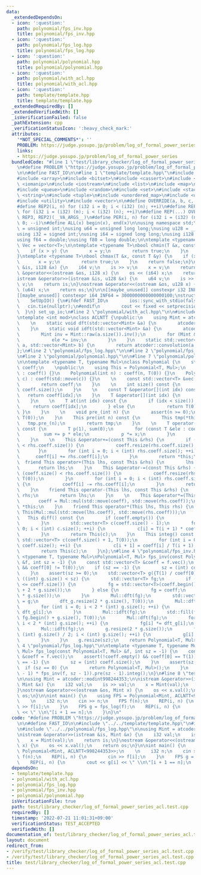 ```yaml
---
data:
  _extendedDependsOn:
  - icon: ':question:'
    path: polynomial/fps_inv.hpp
    title: polynomial/fps_inv.hpp
  - icon: ':question:'
    path: polynomial/fps_log.hpp
    title: polynomial/fps_log.hpp
  - icon: ':question:'
    path: polynomial/polynomial.hpp
    title: polynomial/polynomial.hpp
  - icon: ':question:'
    path: polynomial/with_acl.hpp
    title: polynomial/with_acl.hpp
  - icon: ':question:'
    path: template/template.hpp
    title: template/template.hpp
  _extendedRequiredBy: []
  _extendedVerifiedWith: []
  _isVerificationFailed: false
  _pathExtension: cpp
  _verificationStatusIcon: ':heavy_check_mark:'
  attributes:
    '*NOT_SPECIAL_COMMENTS*': ''
    PROBLEM: https://judge.yosupo.jp/problem/log_of_formal_power_series
    links:
    - https://judge.yosupo.jp/problem/log_of_formal_power_series
  bundledCode: "#line 1 \"test/library_checker/log_of_formal_power_series_acl.test.cpp\"\
    \n#define PROBLEM \"https://judge.yosupo.jp/problem/log_of_formal_power_series\"\
    \n\n#define FAST_IO\n\n#line 1 \"template/template.hpp\"\n#include <algorithm>\n\
    #include <array>\n#include <bitset>\n#include <cassert>\n#include <cmath>\n#include\
    \ <iomanip>\n#include <iostream>\n#include <list>\n#include <map>\n#include <numeric>\n\
    #include <queue>\n#include <random>\n#include <set>\n#include <stack>\n#include\
    \ <string>\n#include <tuple>\n#include <unordered_map>\n#include <unordered_set>\n\
    #include <utility>\n#include <vector>\n\n#define OVERRIDE(a, b, c, d, ...) d\n\
    #define REP2(i, n) for (i32 i = 0; i < (i32) (n); ++i)\n#define REP3(i, m, n)\
    \ for (i32 i = (i32) (m); i < (i32) (n); ++i)\n#define REP(...) OVERRIDE(__VA_ARGS__,\
    \ REP3, REP2)(__VA_ARGS__)\n#define PER(i, n) for (i32 i = (i32) (n) - 1; i >=\
    \ 0; --i)\n#define ALL(x) begin(x), end(x)\n\nusing namespace std;\n\nusing u32\
    \ = unsigned int;\nusing u64 = unsigned long long;\nusing u128 = __uint128_t;\n\
    using i32 = signed int;\nusing i64 = signed long long;\nusing i128 = __int128_t;\n\
    using f64 = double;\nusing f80 = long double;\n\ntemplate <typename T>\nusing\
    \ Vec = vector<T>;\n\ntemplate <typename T>\nbool chmin(T &x, const T &y) {\n\
    \    if (x > y) {\n        x = y;\n        return true;\n    }\n    return false;\n\
    }\ntemplate <typename T>\nbool chmax(T &x, const T &y) {\n    if (x < y) {\n \
    \       x = y;\n        return true;\n    }\n    return false;\n}\n\nistream &operator>>(istream\
    \ &is, i128 &x) {\n    i64 v;\n    is >> v;\n    x = v;\n    return is;\n}\nostream\
    \ &operator<<(ostream &os, i128 x) {\n    os << (i64) x;\n    return os;\n}\n\
    istream &operator>>(istream &is, u128 &x) {\n    u64 v;\n    is >> v;\n    x =\
    \ v;\n    return is;\n}\nostream &operator<<(ostream &os, u128 x) {\n    os <<\
    \ (u64) x;\n    return os;\n}\n\n[[maybe_unused]] constexpr i32 INF = 1000000100;\n\
    [[maybe_unused]] constexpr i64 INF64 = 3000000000000000100;\nstruct SetUpIO {\n\
    \    SetUpIO() {\n#ifdef FAST_IO\n        ios::sync_with_stdio(false);\n     \
    \   cin.tie(nullptr);\n#endif\n        cout << fixed << setprecision(15);\n  \
    \  }\n} set_up_io;\n#line 2 \"polynomial/with_acl.hpp\"\n\n#include <atcoder/convolution>\n\
    \ntemplate <int mod>\nclass ACLNTT {\npublic:\n    using Mint = atcoder::static_modint<mod>;\n\
    \    \n    static void dft(std::vector<Mint> &a) {\n        atcoder::internal::butterfly(a);\n\
    \    }\n    static void idft(std::vector<Mint> &a) {\n        atcoder::internal::butterfly_inv(a);\n\
    \        Mint inv = Mint::raw(a.size()).inv();\n        for (Mint &ele : a) {\n\
    \            ele *= inv;\n        }\n    }\n    static std::vector<Mint> mul(std::vector<Mint>\
    \ a, std::vector<Mint> b) {\n        return atcoder::convolution(a, b);\n    }\n\
    };\n#line 2 \"polynomial/fps_log.hpp\"\n\n#line 2 \"polynomial/fps_inv.hpp\"\n\
    \n#line 2 \"polynomial/polynomial.hpp\"\n\n#line 7 \"polynomial/polynomial.hpp\"\
    \n\ntemplate <typename T, typename Mul>\nclass Polynomial {\n    std::vector<T>\
    \ coeff;\n    \npublic:\n    using This = Polynomial<T, Mul>;\n    \n    Polynomial()\
    \ : coeff() {}\n    Polynomial(int n) : coeff(n, T(0)) {}\n    Polynomial(std::vector<T>\
    \ c) : coeff(std::move(c)) {}\n    \n    const std::vector<T> &vec() const {\n\
    \        return coeff;\n    }\n    \n    int size() const {\n        return (int)\
    \ coeff.size();\n    }\n    \n    const T &operator[](int idx) const {\n     \
    \   return coeff[idx];\n    }\n    T &operator[](int idx) {\n        return coeff[idx];\n\
    \    }\n    \n    T at(int idx) const {\n        if (idx < size()) {\n       \
    \     return coeff[idx];\n        } else {\n            return T(0);\n       \
    \ }\n    }\n    \n    void pre_(int n) {\n        assert(n >= 0);\n        coeff.resize(n,\
    \ T(0));\n    }\n    This pre(int n) const {\n        This tmp(*this);\n     \
    \   tmp.pre_(n);\n        return tmp;\n    }\n    \n    T operator()(const T &x)\
    \ const {\n        T p(1), sum(0);\n        for (const T &ele : coeff) {\n   \
    \         sum += p * ele;\n            p *= x;\n        }\n        return sum;\n\
    \    }\n    \n    This &operator+=(const This &rhs) {\n        if (coeff.size()\
    \ < rhs.coeff.size()) {\n            coeff.resize(rhs.coeff.size(), T(0));\n \
    \       }\n        for (int i = 0; i < (int) rhs.coeff.size(); ++i) {\n      \
    \      coeff[i] += rhs.coeff[i];\n        }\n        return *this;\n    }\n  \
    \  friend This operator+(This lhs, const This &rhs) {\n        lhs += rhs;\n \
    \       return lhs;\n    }\n    This &operator-=(const This &rhs) {\n        if\
    \ (coeff.size() < rhs.coeff.size()) {\n            coeff.resize(rhs.coeff.size(),\
    \ T(0));\n        }\n        for (int i = 0; i < (int) rhs.coeff.size(); ++i)\
    \ {\n            coeff[i] -= rhs.coeff[i];\n        }\n        return *this;\n\
    \    }\n    friend This operator-(This lhs, const This &rhs) {\n        lhs -=\
    \ rhs;\n        return lhs;\n    }\n    \n    This &operator*=(This rhs) {\n \
    \       coeff = Mul::mul(std::move(coeff), std::move(rhs.coeff));\n        return\
    \ *this;\n    }\n    friend This operator*(This lhs, This rhs) {\n        return\
    \ This(Mul::mul(std::move(lhs.coeff), std::move(rhs.coeff)));\n    }\n    \n \
    \   This diff() const {\n        if (coeff.empty()) {\n            return This();\n\
    \        }\n        std::vector<T> c(coeff.size() - 1);\n        for (int i =\
    \ 0; i < (int) c.size(); ++i) {\n            c[i] = T(i + 1) * coeff[i + 1];\n\
    \        }\n        return This(c);\n    }\n    This integ() const {\n       \
    \ std::vector<T> c(coeff.size() + 1, T(0));\n        for (int i = 0; i < (int)\
    \ coeff.size(); ++i) {\n            c[i + 1] = coeff[i] / T(i + 1);\n        }\n\
    \        return This(c);\n    }\n};\n#line 4 \"polynomial/fps_inv.hpp\"\n\ntemplate\
    \ <typename T, typename Mul>\nPolynomial<T, Mul> fps_inv(const Polynomial<T, Mul>\
    \ &f, int sz = -1) {\n    const std::vector<T> &coeff = f.vec();\n    assert(!coeff.empty()\
    \ && coeff[0] != T(0));\n    if (sz == -1) {\n        sz = (int) coeff.size();\n\
    \    }\n    assert(sz >= 0);\n    std::vector<T> g({T(1) / coeff[0]});\n    while\
    \ ((int) g.size() < sz) {\n        std::vector<T> fg;\n        if (2 * g.size()\
    \ <= coeff.size()) {\n            fg = std::vector<T>(coeff.begin(), coeff.begin()\
    \ + 2 * g.size());\n        } else {\n            fg = coeff;\n            fg.resize(2\
    \ * g.size());\n        }\n        Mul::dft(fg);\n        std::vector<T> dft_g\
    \ = g;\n        dft_g.resize(2 * g.size(), T(0));\n        Mul::dft(dft_g);\n\
    \        for (int i = 0; i < 2 * (int) g.size(); ++i) {\n            fg[i] *=\
    \ dft_g[i];\n        }\n        Mul::idft(fg);\n        std::fill(fg.begin(),\
    \ fg.begin() + g.size(), T(0));\n        Mul::dft(fg);\n        for (int i = 0;\
    \ i < 2 * (int) g.size(); ++i) {\n            fg[i] *= dft_g[i];\n        }\n\
    \        Mul::idft(fg);\n        g.resize(2 * g.size());\n        for (int i =\
    \ (int) g.size() / 2; i < (int) g.size(); ++i) {\n            g[i] = -fg[i];\n\
    \        }\n    }\n    g.resize(sz);\n    return Polynomial<T, Mul>(g);\n}\n#line\
    \ 4 \"polynomial/fps_log.hpp\"\n\ntemplate <typename T, typename Mul>\nPolynomial<T,\
    \ Mul> fps_log(const Polynomial<T, Mul> &f, int sz = -1) {\n    const std::vector<T>\
    \ &coeff = f.vec();\n    assert(!coeff.empty() && coeff[0] == T(1));\n    if (sz\
    \ == -1) {\n        sz = (int) coeff.size();\n    }\n    assert(sz >= 0);\n  \
    \  if (sz == 0) {\n        return Polynomial<T, Mul>();\n    }\n    return (f.diff().pre(sz\
    \ - 1) * fps_inv(f, sz - 1)).pre(sz - 1).integ();\n}\n#line 8 \"test/library_checker/log_of_formal_power_series_acl.test.cpp\"\
    \n\nusing Mint = atcoder::modint998244353;\n\nistream &operator>>(istream &is,\
    \ Mint &x) {\n    i32 val;\n    is >> val;\n    x = Mint(val);\n    return is;\n\
    }\nostream &operator<<(ostream &os, Mint x) {\n    os << x.val();\n    return\
    \ os;\n}\n\nint main() {\n    using FPS = Polynomial<Mint, ACLNTT<998244353>>;\n\
    \    \n    i32 n;\n    cin >> n;\n    FPS f(n);\n    REP(i, n) {\n        cin\
    \ >> f[i];\n    }\n    FPS g = fps_log(f);\n    REP(i, n) {\n        cout << g[i]\
    \ << \" \\n\"[i + 1 == n];\n    }\n}\n"
  code: "#define PROBLEM \"https://judge.yosupo.jp/problem/log_of_formal_power_series\"\
    \n\n#define FAST_IO\n\n#include \"../../template/template.hpp\"\n#include \"../../polynomial/with_acl.hpp\"\
    \n#include \"../../polynomial/fps_log.hpp\"\n\nusing Mint = atcoder::modint998244353;\n\
    \nistream &operator>>(istream &is, Mint &x) {\n    i32 val;\n    is >> val;\n\
    \    x = Mint(val);\n    return is;\n}\nostream &operator<<(ostream &os, Mint\
    \ x) {\n    os << x.val();\n    return os;\n}\n\nint main() {\n    using FPS =\
    \ Polynomial<Mint, ACLNTT<998244353>>;\n    \n    i32 n;\n    cin >> n;\n    FPS\
    \ f(n);\n    REP(i, n) {\n        cin >> f[i];\n    }\n    FPS g = fps_log(f);\n\
    \    REP(i, n) {\n        cout << g[i] << \" \\n\"[i + 1 == n];\n    }\n}\n"
  dependsOn:
  - template/template.hpp
  - polynomial/with_acl.hpp
  - polynomial/fps_log.hpp
  - polynomial/fps_inv.hpp
  - polynomial/polynomial.hpp
  isVerificationFile: true
  path: test/library_checker/log_of_formal_power_series_acl.test.cpp
  requiredBy: []
  timestamp: '2022-07-21 11:01:31+09:00'
  verificationStatus: TEST_ACCEPTED
  verifiedWith: []
documentation_of: test/library_checker/log_of_formal_power_series_acl.test.cpp
layout: document
redirect_from:
- /verify/test/library_checker/log_of_formal_power_series_acl.test.cpp
- /verify/test/library_checker/log_of_formal_power_series_acl.test.cpp.html
title: test/library_checker/log_of_formal_power_series_acl.test.cpp
---
```

